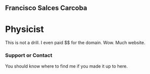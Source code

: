 ## Francisco Salces Carcoba
# Physicist

This is not a drill. I even paid $$ for the domain. Wow. Much website.

### Support or Contact

You should know where to find me if you made it up to here.
